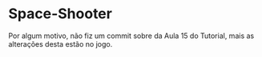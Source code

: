 # Space-Shooter

Por algum motivo, não fiz um commit sobre da Aula 15 do Tutorial, mais as alterações desta estão no jogo.
